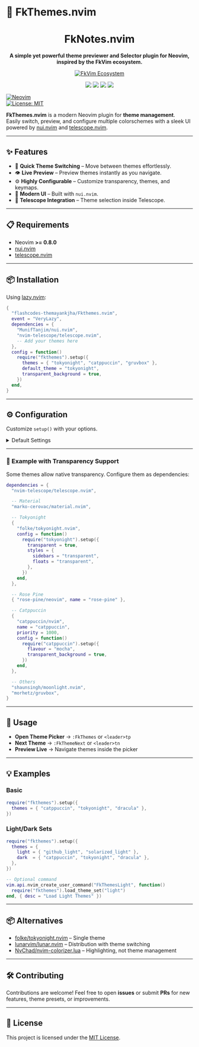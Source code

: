 
# 🎨 FkThemes.nvim

<div align="center">

# FkNotes.nvim

**A simple yet powerful theme previewer and Selector plugin for Neovim, inspired by the FkVim ecosystem.**

<a href="https://github.com/TheFlashCodes/FKvim">
  <img src="https://img.shields.io/badge/FkVim-Ecosystem-blueviolet.svg?style=for-the-badge&logo=data:image/svg+xml;base64,PHN2ZyB4bWxucz0iaHR0cDovL3d3dy53My5vcmcvMjAwMC9zdmciIHZpZXdCb3g9IjAgMCAyNCAyNCI+PHBhdGggZD0iTTkuODYgMy41bDIuNjcgMy43NEwxNC40OCAzLjVoMy41MkwxMiAxMy4yOCAzLjk4IDMuNWg5Ljg4ek0xMiAxNS4wNGwtMy44NyA1LjQ2aDcuNzVsLTMuODgtNS40NnoiIGZpbGw9IiNmZmYiLz48L3N2Zz4=" alt="FkVim Ecosystem"/>
</a>

</div>

<p align="center">
  <img src="https://img.shields.io/badge/Made%20with-Lua-blue.svg?style=for-the-badge&logo=lua" />
  <img src="https://img.shields.io/badge/Powered%20by-Neovim-green.svg?style=for-the-badge&logo=neovim" />
  <a href="https://github.com/flashcodes-themayankjha/Fkthemes.nvim/stargazers"><img src="https://img.shields.io/github/stars/flashcodes-themayankjha/Fkthemes.nvim?style=for-the-badge" /></a>
  <a href="https://github.com/flashcodes-themayankjha/Fkthemes.nvim/blob/main/LICENSE"><img src="https://img.shields.io/github/license/flashcodes-themayankjha/Fkthemes.nvim?style=for-the-badge" /></a>
</p>

[![Neovim](https://img.shields.io/badge/Neovim-0.8+-57A143?logo=neovim&logoColor=white)](https://neovim.io)  
[![License: MIT](https://img.shields.io/badge/License-MIT-blue.svg)](./LICENSE)

**FkThemes.nvim** is a modern Neovim plugin for **theme management**.  
Easily switch, preview, and configure multiple colorschemes with a sleek UI powered by [nui.nvim](https://github.com/MunifTanjim/nui.nvim) and [telescope.nvim](https://github.com/nvim-telescope/telescope.nvim).

---

## ✨ Features

- 🔄 **Quick Theme Switching** – Move between themes effortlessly.  
- 👁️ **Live Preview** – Preview themes instantly as you navigate.  
- ⚙️ **Highly Configurable** – Customize transparency, themes, and keymaps.  
- 🚀 **Modern UI** – Built with `nui.nvim`.  
- 🔭 **Telescope Integration** – Theme selection inside Telescope.  

---

## 📋 Requirements

- Neovim **>= 0.8.0**  
- [nui.nvim](https://github.com/MunifTanjim/nui.nvim)  
- [telescope.nvim](https://github.com/nvim-telescope/telescope.nvim)

---

## 📦 Installation

Using [lazy.nvim](https://github.com/folke/lazy.nvim):

```lua
{
  "flashcodes-themayankjha/Fkthemes.nvim",
  event = "VeryLazy",
  dependencies = {
    "MunifTanjim/nui.nvim",
    "nvim-telescope/telescope.nvim",
    -- Add your themes here
  },
  config = function()
    require("fkthemes").setup({
      themes = { "tokyonight", "catppuccin", "gruvbox" },
      default_theme = "tokyonight",
      transparent_background = true,
    })
  end,
}
````

---

## ⚙️ Configuration

Customize `setup()` with your options.

<details>
<summary>Default Settings</summary>

```lua
{
  transparent_background = false, -- Transparent UI
  themes = {
    "tokyonight",
    "catppuccin",
    "gruvbox",
    "rose-pine",
    "material",
    "moonlight",
  },
  default_theme = "tokyonight",
  keymaps = {
    enable = true, -- Disable to remove default keymaps
    open_picker = {
      lhs = "<leader>tp",
      rhs = "<cmd>FkThemePicker<cr>",
      mode = "n",
      desc = "Open Theme Picker",
    },
    next_theme = {
      lhs = "<leader>tn",
      rhs = "<cmd>FkThemeNext<cr>",
      mode = "n",
      desc = "Next Theme",
    },
  },
}
```

</details>

---

### 🎨 Example with Transparency Support

Some themes allow native transparency. Configure them as dependencies:

```lua
dependencies = {
  "nvim-telescope/telescope.nvim",

  -- Material
  "marko-cerovac/material.nvim",

  -- Tokyonight
  {
    "folke/tokyonight.nvim",
    config = function()
      require("tokyonight").setup({
        transparent = true,
        styles = {
          sidebars = "transparent",
          floats = "transparent",
        },
      })
    end,
  },

  -- Rose Pine
  { "rose-pine/neovim", name = "rose-pine" },

  -- Catppuccin
  {
    "catppuccin/nvim",
    name = "catppuccin",
    priority = 1000,
    config = function()
      require("catppuccin").setup({
        flavour = "mocha",
        transparent_background = true,
      })
    end,
  },

  -- Others
  "shaunsingh/moonlight.nvim",
  "morhetz/gruvbox",
}
```

---

## 🚀 Usage

* **Open Theme Picker** → `:FkThemes` or `<leader>tp`
* **Next Theme** → `:FkThemeNext` or `<leader>tn`
* **Preview Live** → Navigate themes inside the picker

---

## 💡 Examples

### Basic

```lua
require("fkthemes").setup({
  themes = { "catppuccin", "tokyonight", "dracula" },
})
```

### Light/Dark Sets

```lua
require("fkthemes").setup({
  themes = {
    light = { "github_light", "solarized_light" },
    dark  = { "catppuccin", "tokyonight", "dracula" },
  },
})

-- Optional command
vim.api.nvim_create_user_command("FkThemesLight", function()
  require("fkthemes").load_theme_set("light")
end, { desc = "Load Light Themes" })
```

---

## 📦 Alternatives

* [folke/tokyonight.nvim](https://github.com/folke/tokyonight.nvim) – Single theme
* [lunarvim/lunar.nvim](https://github.com/lunarvim/lunar.nvim) – Distribution with theme switching
* [NvChad/nvim-colorizer.lua](https://github.com/NvChad/nvim-colorizer.lua) – Highlighting, not theme management

---

## 🛠️ Contributing

Contributions are welcome!
Feel free to open **issues** or submit **PRs** for new features, theme presets, or improvements.

---

## 📜 License

This project is licensed under the [MIT License](./LICENSE).

